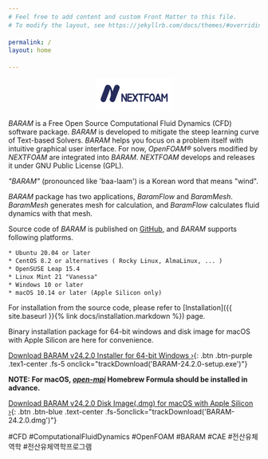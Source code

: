 ```yaml
---
# Feel free to add content and custom Front Matter to this file.
# To modify the layout, see https://jekyllrb.com/docs/themes/#overriding-theme-defaults

permalink: /
layout: home

---
```

<p align='center'>
    <a href="https://www.nextfoam.co.kr/">
        <img src="https://github.com/nextfoam/baram-pages/raw/main/screenshots/nextfoam_eng_blue.png" width="30%">
    </a><br>
</p>


*BARAM* is a Free Open Source Computational Fluid Dynamics (CFD) software package. *BARAM* is developed to mitigate the steep learning curve of Text-based Solvers. *BARAM* helps you focus on a problem itself with intuitive graphical user interface. For now, *OpenFOAM®* solvers modified by *NEXTFOAM* are integrated into *BARAM*. *NEXTFOAM* develops and releases it under GNU Public License (GPL).

*"BARAM"* (pronounced like 'baa-laam') is a Korean word that means "wind".

*BARAM* package has two applications, *BaramFlow* and *BaramMesh*.
*BaramMesh* generates mesh for calculation, and *BaramFlow* calculates fluid dynamics with that mesh.


Source code of *BARAM* is published on [GitHub](https://github.com/nextfoam/baram), and *BARAM* supports following platforms.

    * Ubuntu 20.04 or later
    * CentOS 8.2 or alternatives ( Rocky Linux, AlmaLinux, ... )
    * OpenSUSE Leap 15.4
    * Linux Mint 21 "Vanessa"
    * Windows 10 or later
    * macOS 10.14 or later (Apple Silicon only)

For installation from the source code, please refer to [Installation]({{ site.baseurl }}{% link docs/installation.markdown %}) page.


Binary installation package for 64-bit windows and disk image for macOS with Apple Silicon are here for convenience.

[Download BARAM v24.2.0 Installer for 64-bit Windows ›](https://d3c6e16xufx1gb.cloudfront.net/BARAM-24.2.0-setup.exe){: .btn .btn-purple .tex1-center .fs-5 onclick="trackDownload('BARAM-24.2.0-setup.exe')"}


**NOTE: For macOS, [*open-mpi*](https://formulae.brew.sh/formula/open-mpi) Homebrew Formula should be installed in advance.**

[Download BARAM v24.2.0 Disk Image(.dmg) for macOS with Apple Silicon ›](https://d3c6e16xufx1gb.cloudfront.net/BARAM-24.2.0.dmg){: .btn .btn-blue .text-center .fs-5onclick="trackDownload('BARAM-24.2.0.dmg')"}

#CFD #ComputationalFluidDynamics #OpenFOAM #BARAM #CAE #전산유체역학 #전산유체역학프로그램